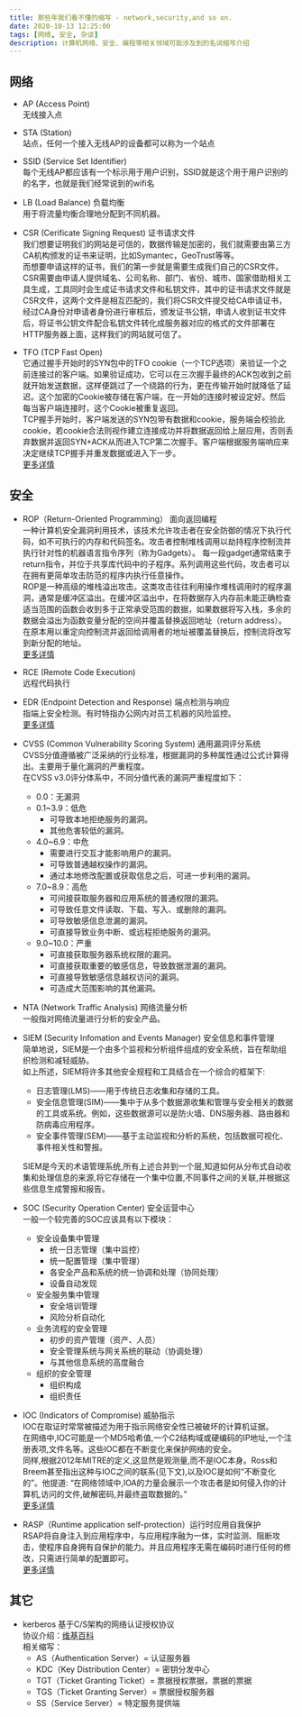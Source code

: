 ```yaml
---
title: 那些年我们看不懂的缩写 - network,security,and so on.
date: 2020-10-13 12:25:00
tags: [网络, 安全, 杂谈]
description: 计算机网络、安全、编程等相关领域可能涉及到的名词缩写介绍
---
```


## 网络

* AP (Access Point)   
    无线接入点

* STA (Station)   
    站点，任何一个接入无线AP的设备都可以称为一个站点

* SSID (Service Set Identifier)   
    每个无线AP都应该有一个标示用于用户识别，SSID就是这个用于用户识别的的名字，也就是我们经常说到的wifi名

* LB (Load Balance) 负载均衡  
    用于将流量均衡合理地分配到不同机器。 

* CSR (Cerificate Signing Request) 证书请求文件  
    我们想要证明我们的网站是可信的，数据传输是加密的，我们就需要由第三方CA机构颁发的证书来证明，比如Symantec，GeoTrust等等。  
    而想要申请这样的证书，我们的第一步就是需要生成我们自己的CSR文件。  
    CSR需要由申请人提供域名、公司名称、部门、省份、城市、国家借助相关工具生成，工具同时会生成证书请求文件和私钥文件，其中的证书请求文件就是CSR文件，这两个文件是相互匹配的，我们将CSR文件提交给CA申请证书，经过CA身份对申请者身份进行审核后，颁发证书公钥，申请人收到证书文件后，将证书公钥文件配合私钥文件转化成服务器对应的格式的文件部署在HTTP服务器上面，这样我们的网站就可信了。  

* TFO (TCP Fast Open)  
    它通过握手开始时的SYN包中的TFO cookie（一个TCP选项）来验证一个之前连接过的客户端。如果验证成功，它可以在三次握手最终的ACK包收到之前就开始发送数据，这样便跳过了一个绕路的行为，更在传输开始时就降低了延迟。这个加密的Cookie被存储在客户端，在一开始的连接时被设定好。然后每当客户端连接时，这个Cookie被重复返回。   
    TCP握手开始时，客户端发送的SYN包带有数据和cookie，服务端会校验此cookie，若cookie合法则视作建立连接成功并将数据返回给上层应用，否则丢弃数据并返回SYN+ACK从而进入TCP第二次握手。客户端根据服务端响应来决定继续TCP握手并重发数据或进入下一步。   
    [更多详情](https://zh.wikipedia.org/wiki/TCP%E5%BF%AB%E9%80%9F%E6%89%93%E5%BC%80)  

## 安全

* ROP（Return-Oriented Programming） 面向返回编程   
    一种计算机安全漏洞利用技术，该技术允许攻击者在安全防御的情况下执行代码，如不可执行的内存和代码签名。攻击者控制堆栈调用以劫持程序控制流并执行针对性的机器语言指令序列（称为Gadgets）。 每一段gadget通常结束于return指令，并位于共享库代码中的子程序。系列调用这些代码，攻击者可以在拥有更简单攻击防范的程序内执行任意操作。  
    ROP是一种高级的堆栈溢出攻击。这类攻击往往利用操作堆栈调用时的程序漏洞，通常是缓冲区溢出。在缓冲区溢出中，在将数据存入内存前未能正确检查适当范围的函数会收到多于正常承受范围的数据，如果数据将写入栈，多余的数据会溢出为函数变量分配的空间并覆盖替换返回地址（return address）。在原本用以重定向控制流并返回给调用者的地址被覆盖替换后，控制流将改写到新分配的地址。   
    [更多详情](https://bbs.pediy.com/thread-223798.htm)

* RCE (Remote Code Execution)  
    远程代码执行

* EDR (Endpoint Detection and Response) 端点检测与响应  
    指端上安全检测。有时特指办公网内对员工机器的风险监控。    
    [更多详情](https://www.esecurityplanet.com/products/top-endpoint-detection-response-solutions.html)
 
 * CVSS (Common Vulnerability Scoring System) 通用漏洞评分系统   
    CVSS分值遵循被广泛采纳的行业标准，根据漏洞的多种属性通过公式计算得出。主要用于量化漏洞的严重程度。     
    在CVSS v3.0评分体系中，不同分值代表的漏洞严重程度如下：   
    * 0.0：无漏洞   
    * 0.1~3.9：低危   
        * 可导致本地拒绝服务的漏洞。  
        * 其他危害较低的漏洞。  
    * 4.0~6.9：中危  
        * 需要进行交互才能影响用户的漏洞。  
        * 可导致普通越权操作的漏洞。  
        * 通过本地修改配置或获取信息之后，可进一步利用的漏洞。  
    * 7.0~8.9：高危  
        * 可间接获取服务器和应用系统的普通权限的漏洞。  
        * 可导致任意文件读取、下载、写入、或删除的漏洞。  
        * 可导致敏感信息泄漏的漏洞。  
        * 可直接导致业务中断、或远程拒绝服务的漏洞。  
    * 9.0~10.0：严重  
        * 可直接获取服务器系统权限的漏洞。  
        * 可直接获取重要的敏感信息，导致数据泄漏的漏洞。  
        * 可直接导致敏感信息越权访问的漏洞。  
        * 可造成大范围影响的其他漏洞。  

* NTA (Network Traffic Analysis) 网络流量分析  
    一般指对网络流量进行分析的安全产品。

* SIEM (Security Infomation and Events Manager) 安全信息和事件管理  
    简单地说，SIEM是一个由多个监视和分析组件组成的安全系统，旨在帮助组织检测和减轻威胁。  
    如上所述，SIEM将许多其他安全规程和工具结合在一个综合的框架下:  
    * 日志管理(LMS)——用于传统日志收集和存储的工具。  
    * 安全信息管理(SIM)——集中于从多个数据源收集和管理与安全相关的数据的工具或系统。例如，这些数据源可以是防火墙、DNS服务器、路由器和防病毒应用程序。  
    * 安全事件管理(SEM)——基于主动监视和分析的系统，包括数据可视化、事件相关性和警报。   

    SIEM是今天的术语管理系统,所有上述合并到一个层,知道如何从分布式自动收集和处理信息的来源,将它存储在一个集中位置,不同事件之间的关联,并根据这些信息生成警报和报告。  

* SOC (Security Operation Center) 安全运营中心  
    一般一个较完善的SOC应该具有以下模块：   
    * 安全设备集中管理
        * 统一日志管理（集中监控）
        * 统一配置管理（集中管理）
        * 各安全产品和系统的统一协调和处理（协同处理）
        * 设备自动发现
    * 安全服务集中管理
        * 安全培训管理
        * 风险分析自动化
    * 业务流程的安全管理
        * 初步的资产管理（资产、人员）
        * 安全管理系统与网关系统的联动（协调处理）
        * 与其他信息系统的高度融合
    * 组织的安全管理
        * 组织构成
        * 组织责任

* IOC (Indicators of Compromise) 威胁指示  
    IOC在取证时常常被描述为用于指示网络安全性已被破坏的计算机证据。  
    在网络中,IOC可能是一个MD5哈希值,一个C2结构域或硬编码的IP地址,一个注册表项,文件名等。这些IOC都在不断变化来保护网络的安全。  
    同样,根据2012年MITRE的定义,这显然是观测量,而不是IOC本身。Ross和Breem甚至指出这种与IOC之间的联系(见下文),以及IOC是如何“不断变化的”。他提道: “在网络领域中,IOA的力量会展示一个攻击者是如何侵入你的计算机,访问的文件,破解密码,并最终盗取数据的。”  
    [更多详情](https://www.anquanke.com/post/id/83830)  

* RASP（Runtime application self-protection）运行时应用自我保护  
    RSAP将自身注入到应用程序中，与应用程序融为一体，实时监测、阻断攻击，使程序自身拥有自保护的能力。并且应用程序无需在编码时进行任何的修改，只需进行简单的配置即可。  
    [更多详情](http://blog.nsfocus.net/rasp-tech/)  


## 其它

* kerberos 基于C/S架构的网络认证授权协议  
    协议介绍：[维基百科](https://zh.wikipedia.org/wiki/Kerberos)  
    相关缩写：  
    * AS（Authentication Server）= 认证服务器  
    * KDC（Key Distribution Center）= 密钥分发中心  
    * TGT（Ticket Granting Ticket）= 票据授权票据，票据的票据  
    * TGS（Ticket Granting Server）= 票据授权服务器  
    * SS（Service Server）= 特定服务提供端  







